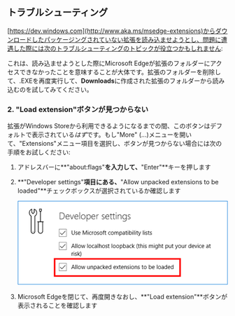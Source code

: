 <!-- ## Troubleshooting -->
## トラブルシューティング

<!-- If you are trying to load unpacked extensions downloaded from [https://dev.windows.com](http://www.aka.ms/msedge-extensions) and are experiencing issues,
the following toubleshoot topics may help: -->

[https://dev.windows.com](http://www.aka.ms/msedge-extensions)からダウンロードしたパッケージングされていない拡張を読み込ませようとし、問題に遭遇した際には次のトラブルシューティングのトピックが役立つかもしれません:

<!-- ### 1. I see the error "We couldn't load this extension" -->
<!-- ### 1. "We couldn't load this extension"と表示された

<!-- This usually means that Microsoft Edge cannot access the extension folder you attempted to load. Try deleting the extension folder, running the .EXE again and then loading the extension folder that was created in your **Downloads** folder. -->

これは、読み込ませようとした際にMicrosoft Edgeが拡張のフォルダーにアクセスできなかったことを意味することが大体です。拡張のフォルダーを削除して、.EXEを再度実行して、**Downloads**に作成された拡張のフォルダーから読み込むのを試してみてください。

<!-- ### 2. I don't see the "Load extension" button -->
### 2. "Load extension"ボタンが見つからない

<!-- Until extensions are available via the Windows Store, this button *should* be visible by default. If you open the "More" (...) menu, select the "Extensions" menu item and don't see the button, follow these steps: -->

拡張がWindows Storeから利用できるようになるまでの間、このボタンはデフォルトで表示されている*はず*です。もし"More" (...)メニューを開いて、"Extensions"メニュー項目を選択し、ボタンが見つからない場合には次の手順をお試しください:

<!-- 
1. In the address bar type **"about:flags"** and press the **"Enter"** key.
2. Under the heading **"Developer settings"** make sure the checkbox next to **"Allow unpacked extensions to be loaded"** is selected.

   ![about flags](../media/aboutflags.PNG)  

3. Close and re-open Microsoft Edge and check to see if the **"Load extension"** button is now visible.
-->
 
1. アドレスバーに**"about:flags"**を入力して、**"Enter"**キーを押します
2. **"Developer settings"**項目にある、**"Allow unpacked extensions to be loaded"**チェックボックスが選択されているか確認します

   ![about flags](../media/aboutflags.PNG)  

3. Microsoft Edgeを閉じて、再度開きなおし、**"Load extension"**ボタンが表示されることを確認します